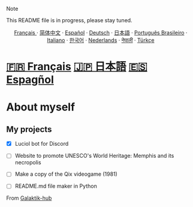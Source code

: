 > [!NOTE]
> This README file is in progress, please stay tuned.

  <p align="center">
    <a href="/docs/readme_fr.md">Français </a>
    ·
    <a href="/docs/readme_cn.md">简体中文</a>
    ·
    <a href="/docs/readme_es.md">Español</a>
    ·
    <a href="/docs/readme_de.md">Deutsch</a>
    ·
    <a href="/docs/readme_ja.md">日本語</a>
    ·
    <a href="/docs/readme_pt-BR.md">Português Brasileiro</a>
    ·
    <a href="/docs/readme_it.md">Italiano</a>
    ·
    <a href="/docs/readme_kr.md">한국어</a>
    ·
    <a href="/docs/readme_nl.md">Nederlands</a>
    ·
    <a href="/docs/readme_np.md">नेपाली</a>
    ·
    <a href="/docs/readme_tr.md">Türkçe</a>
  </p>

# [🇫🇷 Français](README_fr.md) [🇯🇵 日本語](README_jp.md) [🇪🇸 Espagñol](README_es.md)

# About myself



## My projects

- [x] Luciol bot for Discord
- [ ] Website to promote UNESCO's World Heritage: Memphis and its necropolis
- [ ] Make a copy of the Qix videogame (1981)
- [ ] README.md file maker in Python


<!-- [![Les Stats GitHub de Anurag](https://github-readme-stats.vercel.app/api?username=Galaktik-hub)](https://github.com/anuraghazra/github-readme-stats) -->

From [Galaktik-hub](https://github.com/Galaktik-hub)
